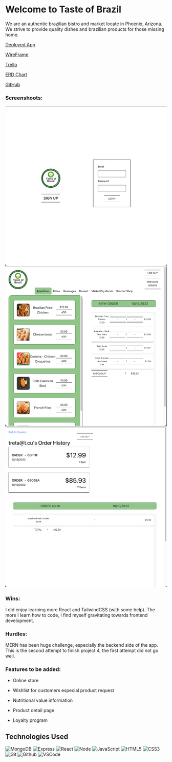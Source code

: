 <h1>Welcome to Taste of Brazil</h1>

<p>We are an authentic brazilian bistro and market locate in Phoenix, Arizona. We strive to provide quality dishes and brazilian products for those missing home.</p>

[Deployed App]()

[WireFrame](https://whimsical.com/moviedb-QweMBkpRT72ieCQmXCMbkP@2Ux7TurymN7RdSLHqAtD)

[Trello](https://trello.com/b/RaPPBUKq/taste-of-brazil)

[ERD Chart](https://lucid.app/lucidchart/21d8a6e1-1505-47ad-a012-bee55430eea3/edit?viewport_loc=-340%2C-109%2C1883%2C1075%2C0_0&invitationId=inv_94d1ba25-b9f4-419d-bcc7-96337213fcbf)

[GitHub](https://github.com/fernando-massa/Taste-of-BR)


### Screenshoots:

![pic1](/src/screenshots/shot1.png)
![pic2](/src/screenshots/shot2.png)
![pic3](/src/screenshots/shot3.png)

### Wins:
I did enjoy learning more React and TailwindCSS (with some help).
The more I learn how to code, I find myself gravitating towards frontend development.


### Hurdles:
MERN has been huge challenge, especially the backend side of the app.
This is the second attempt to finish project 4, the first attempt did not go well. 
 

### Features to be added:

- Online store 

- Wishlist for customers especial product request

- Nutritional value information

- Product detail page

- Loyalty program



## Technologies Used

![MongoDB](https://img.shields.io/badge/-MongoDB-333?style=flat&logo=mongodb)
![Express](https://img.shields.io/badge/-Express-333?style=flat&logo=express)
![React](https://img.shields.io/badge/-React-333?style=flat&logo=react) 
![Node](https://img.shields.io/badge/-Node.js-333?style=flat&logo=node.js)
![JavaScript](https://img.shields.io/badge/-JavaScript-333?style=flat&logo=javascript) 
![HTML5](https://img.shields.io/badge/-HTML5-333?style=flat&logo=html5)
![CSS3](https://img.shields.io/badge/-CSS-333?style=flat&logo=css3)
![Git](https://img.shields.io/badge/-Git-333?style=flat&logo=git)
![Github](https://img.shields.io/badge/-GitHub-333?style=flat&logo=github)
![VSCode](https://img.shields.io/badge/-VS_Code-333?style=flat&logo=visualstudio)

